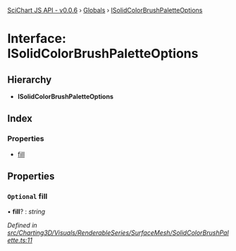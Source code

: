 [SciChart JS API - v0.0.6](../README.md) › [Globals](../globals.md) › [ISolidColorBrushPaletteOptions](isolidcolorbrushpaletteoptions.md)

# Interface: ISolidColorBrushPaletteOptions

## Hierarchy

* **ISolidColorBrushPaletteOptions**

## Index

### Properties

* [fill](isolidcolorbrushpaletteoptions.md#optional-fill)

## Properties

### `Optional` fill

• **fill**? : *string*

*Defined in [src/Charting3D/Visuals/RenderableSeries/SurfaceMesh/SolidColorBrushPalette.ts:11](https://github.com/ABTSoftware/SciChart.Dev/blob/34ff3115c2/Web/src/SciChart/src/Charting3D/Visuals/RenderableSeries/SurfaceMesh/SolidColorBrushPalette.ts#L11)*
